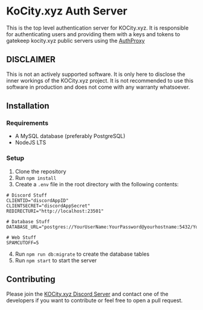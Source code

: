 # KoCity.xyz Auth Server

This is the top level authentication server for KOCity.xyz. It is responsible for authenticating users and providing them with a keys and tokens to gatekeep kocity.xyz public servers using the [AuthProxy](https://github.com/kocxyz/AuthProxy)

## DISCLAIMER

This is not an actively supported software. It is only here to disclose the inner workings of the KOCity.xyz project. It is not recommended to use this software in production and does not come with any warranty whatsoever.

## Installation

### Requirements

- A MySQL database (preferably PostgreSQL)
- NodeJS LTS

### Setup

1. Clone the repository
2. Run `npm install`
3. Create a `.env` file in the root directory with the following contents:
```env
# Discord Stuff
CLIENTID="discordAppID"
CLIENTSECRET="discordAppSecret"
REDIRECTURI="http://localhost:23501"

# Database Stuff
DATABASE_URL="postgres://YourUserName:YourPassword@yourhostname:5432/YourDatabaseName"

# Web Stuff
SPAMCUTOFF=5
```
4. Run `npm run db:migrate` to create the database tables
5. Run `npm start` to start the server


## Contributing

Please join the [KOCity.xyz Discord Server](https://kocity.xyz/discord) and contact one of the developers if you want to contribute or feel free to open a pull request.